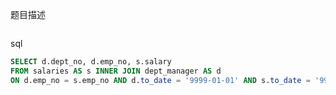 题目描述

```

```

sql

```sql
SELECT d.dept_no, d.emp_no, s.salary 
FROM salaries AS s INNER JOIN dept_manager AS d
ON d.emp_no = s.emp_no AND d.to_date = '9999-01-01' AND s.to_date = '9999-01-01';
```

